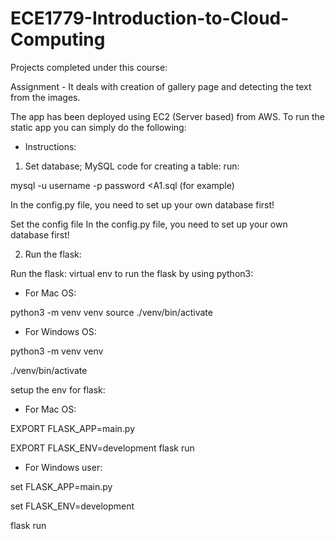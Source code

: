 # ECE1779-Introduction-to-Cloud-Computing
Projects completed under this course:

Assignment - It deals with creation of gallery page and detecting the text from the images.

The app has been deployed using EC2 (Server based) from AWS. To run the static app you can simply do the following:

- Instructions:
1. Set database;
MySQL code for creating a table: run:

mysql -u username -p password <A1.sql (for example)

In the config.py file, you need to set up your own database first!

Set the config file In the config.py file, you need to set up your own database first!

2. Run the flask:

Run the flask: virtual env to run the flask by using python3:

- For Mac OS:

 python3 -m venv venv
 source ./venv/bin/activate

- For Windows OS:

python3 -m venv venv

./venv/bin/activate

setup the env for flask:

- For Mac OS:

EXPORT FLASK_APP=main.py

EXPORT FLASK_ENV=development flask run

- For Windows user:

set FLASK_APP=main.py

set FLASK_ENV=development

flask run

